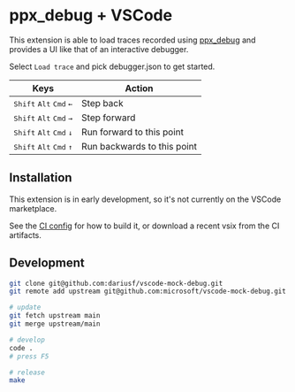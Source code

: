 
# ppx_debug + VSCode

This extension is able to load traces recorded using [ppx_debug](https://github.com/dariusf/ppx_debug) and provides a UI like that of an interactive debugger.

Select `Load trace` and pick debugger.json to get started.

| Keys | Action |
| --- | --- |
| <kbd>Shift</kbd> <kbd>Alt</kbd> <kbd>Cmd</kbd> <kbd>←</kbd> | Step back |
| <kbd>Shift</kbd> <kbd>Alt</kbd> <kbd>Cmd</kbd> <kbd>→</kbd> | Step forward |
| <kbd>Shift</kbd> <kbd>Alt</kbd> <kbd>Cmd</kbd> <kbd>↓</kbd> | Run forward to this point |
| <kbd>Shift</kbd> <kbd>Alt</kbd> <kbd>Cmd</kbd> <kbd>↑</kbd> | Run backwards to this point |

## Installation

This extension is in early development, so it's not currently on the VSCode marketplace.

See the [CI config](.github/workflows/ci.yml) for how to build it, or download a recent vsix from the CI artifacts.

## Development

```sh
git clone git@github.com:dariusf/vscode-mock-debug.git
git remote add upstream git@github.com:microsoft/vscode-mock-debug.git

# update
git fetch upstream main
git merge upstream/main

# develop
code .
# press F5

# release
make
```
